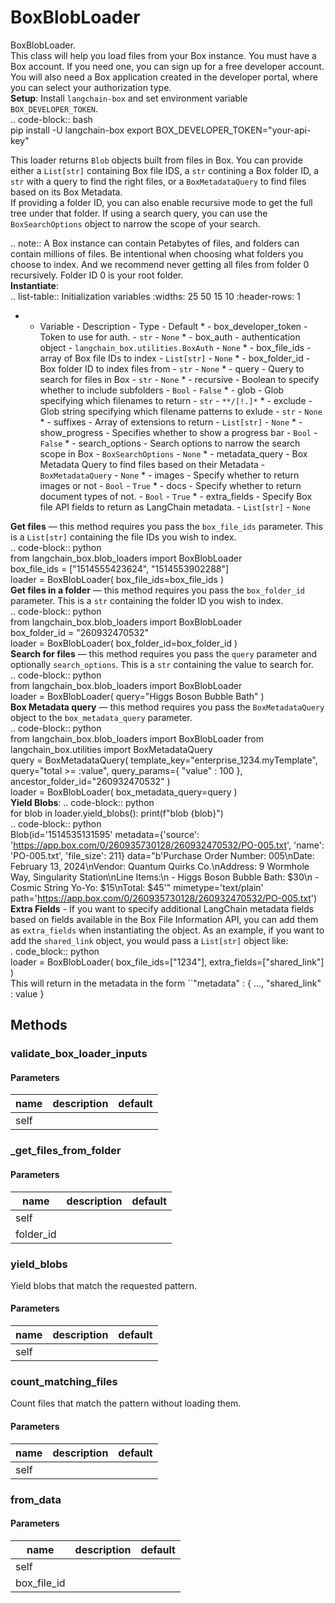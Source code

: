 # BoxBlobLoader


BoxBlobLoader.   
This class will help you load files from your Box instance. You must have a Box account. If you need one, you can sign up for a free developer account. You will also need a Box application created in the developer portal, where you can select your authorization type.   
**Setup**: Install ``langchain-box`` and set environment variable ``BOX_DEVELOPER_TOKEN``.   
.. code-block:: bash   
pip install -U langchain-box export BOX_DEVELOPER_TOKEN="your-api-key"   
  
This loader returns ``Blob`` objects built from files in Box. You can provide either a ``List[str]`` containing Box file IDS, a ``str`` contining a Box folder ID, a ``str`` with a query to find the right files, or a ``BoxMetadataQuery`` to find files based on its Box Metadata.   
If providing a folder ID, you can also enable recursive mode to get the full tree under that folder. If using a search query, you can use the ``BoxSearchOptions`` object to narrow the scope of your search.   
  
.. note:: A Box instance can contain Petabytes of files, and folders can contain millions of files. Be intentional when choosing what folders you choose to index. And we recommend never getting all files from folder 0 recursively. Folder ID 0 is your root folder.   
**Instantiate**:   
.. list-table:: Initialization variables :widths: 25 50 15 10 :header-rows: 1   
* - Variable - Description - Type - Default * - box_developer_token - Token to use for auth. - ``str`` - ``None`` * - box_auth - authentication object - ``langchain_box.utilities.BoxAuth`` - ``None`` * - box_file_ids - array of Box file IDs to index - ``List[str]`` - ``None`` * - box_folder_id - Box folder ID to index files from - ``str`` - ``None`` * - query - Query to search for files in Box - ``str`` - ``None`` * - recursive - Boolean to specify whether to include subfolders - ``Bool`` - ``False`` * - glob - Glob specifying which filenames to return - ``str`` - ``**/[!.]*`` * - exclude - Glob string specifying which filename patterns to exlude - ``str`` - ``None`` * - suffixes - Array of extensions to return - ``List[str]`` - ``None`` * - show_progress - Specifies whether to show a progress bar - ``Bool`` - ``False`` * - search_options - Search options to narrow the search scope in Box - ``BoxSearchOptions`` - ``None`` * - metadata_query - Box Metadata Query to find files based on their Metadata - ``BoxMetadataQuery`` - ``None`` * - images - Specify whether to return images or not - ``Bool`` - ``True`` * - docs - Specify whether to return document types of not. - ``Bool`` - ``True`` * - extra_fields - Specify Box file API fields to return as LangChain metadata. - ``List[str]`` - ``None``   
  
**Get files** — this method requires you pass the ``box_file_ids`` parameter. This is a ``List[str]`` containing the file IDs you wish to index.   
.. code-block:: python   
from langchain_box.blob_loaders import BoxBlobLoader   
box_file_ids = ["1514555423624", "1514553902288"]   
loader = BoxBlobLoader( box_file_ids=box_file_ids )   
**Get files in a folder** — this method requires you pass the ``box_folder_id`` parameter. This is a ``str`` containing the folder ID you wish to index.   
.. code-block:: python   
from langchain_box.blob_loaders import BoxBlobLoader   
box_folder_id = "260932470532"   
loader = BoxBlobLoader( box_folder_id=box_folder_id )   
**Search for files** — this method requires you pass the ``query`` parameter and optionally ``search_options``. This is a ``str`` containing the value to search for.   
.. code-block:: python   
from langchain_box.blob_loaders import BoxBlobLoader   
loader = BoxBlobLoader( query="Higgs Boson Bubble Bath" )   
**Box Metadata query** — this method requires you pass the ``BoxMetadataQuery`` object to the ``box_metadata_query`` parameter.   
.. code-block:: python   
from langchain_box.blob_loaders import BoxBlobLoader from langchain_box.utilities import BoxMetadataQuery   
query = BoxMetadataQuery( template_key="enterprise_1234.myTemplate", query="total >= :value", query_params={ "value" : 100 }, ancestor_folder_id="260932470532" )   
loader = BoxBlobLoader( box_metadata_query=query )   
**Yield Blobs**: .. code-block:: python   
for blob in loader.yield_blobs(): print(f"blob {blob}")   
.. code-block:: python   
Blob(id='1514535131595' metadata={'source': 'https://app.box.com/0/260935730128/260932470532/PO-005.txt', 'name': 'PO-005.txt', 'file_size': 211} data="b'Purchase Order Number: 005\nDate: February 13, 2024\nVendor: Quantum Quirks Co.\nAddress: 9 Wormhole Way, Singularity Station\nLine Items:\n    - Higgs Boson Bubble Bath: $30\n    - Cosmic String Yo-Yo: $15\nTotal: $45'" mimetype='text/plain' path='https://app.box.com/0/260935730128/260932470532/PO-005.txt')   
**Extra Fields** - If you want to specify additional LangChain metadata fields based on fields available in the Box File Information API, you can add them as ``extra_fields`` when instantiating the object. As an example, if you want to add the ``shared_link`` object, you would pass a ``List[str]`` object like:   
. code_block:: python   
loader = BoxBlobLoader( box_file_ids=["1234"], extra_fields=["shared_link"] )   
This will return in the metadata in the form ``"metadata" : { ..., "shared_link" : value } 

## Methods


### validate_box_loader_inputs




#### Parameters
name | description | default
--- | --- | ---
self |  | 





### _get_files_from_folder




#### Parameters
name | description | default
--- | --- | ---
self |  | 
folder_id |  | 





### yield_blobs


Yield blobs that match the requested pattern. 

#### Parameters
name | description | default
--- | --- | ---
self |  | 





### count_matching_files


Count files that match the pattern without loading them. 

#### Parameters
name | description | default
--- | --- | ---
self |  | 





### from_data




#### Parameters
name | description | default
--- | --- | ---
self |  | 
box_file_id |  | 




